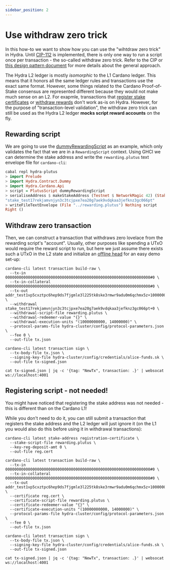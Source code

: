```yaml
---
sidebar_position: 2
---
```


# Use withdraw zero trick

In this how-to we want to show how you can use the "wihtdraw zero trick" in Hydra. Until [CIP-112](https://cips.cardano.org/cip/CIP-0112) is implemented, there is only one way to run a script once per transaction - the so-called withdraw zero trick. Refer to the CIP or [this design pattern document](https://github.com/Anastasia-Labs/design-patterns/blob/main/stake-validator/STAKE-VALIDATOR.md) for more details about the general approach.

The Hydra L2 ledger is mostly _isomorphic_ to the L1 Cardano ledger. This means that it honors all the same ledger rules and transactions use the exact same format. However, some things related to the Cardano Proof-of-Stake consensus are represented different because they would not make much sense on an L2. For exapmle, transactions that [register stake certificates](https://docs.cardano.org/developer-resources/transaction-tutorials/stake-transaction) or [withdraw rewards](https://docs.cardano.org/developer-resources/transaction-tutorials/withdraw-transaction) don't work as-is on Hydra. However, for the purpose of "transaction-level validation", the withdraw zero trick can still be used as the Hydra L2 ledger **mocks script reward accounts** on the fly.

## Rewarding script

We are going to use the [dummyRewardingScript](https://github.com/cardano-scaling/hydra/blob/master/hydra-plutus/src/Hydra/Contract/Dummy.hs#L42-L53) as an example, which only validates the fact that we are in a `RewardingScript` context. Using GHCI we can determine the stake address and write the `rewarding.plutus` text envelope file for `cardano-cli`:

```haskell
cabal repl hydra-plutus
> import Prelude
> import Hydra.Contract.Dummy
> import Hydra.Cardano.Api
> script = PlutusScript dummyRewardingScript
> serialiseAddress $ makeStakeAddress (Testnet $ NetworkMagic 42) (StakeCredentialByScript $ hashScript script)
"stake_test17rekjamvnjyn3c3tcjpxe7ea20g7aek9vdqkaa3jefknz3gc066pt" 
> writeFileTextEnvelope (File "../rewarding.plutus") Nothing script
Right ()
```

## Withdraw zero transaction

Then, we can construct a transaction that withdraws zero lovelace from the rewarding script's "account". Usually, other purposes like spending a UTxO would require the reward script to run, but here we just assume there exists such a UTxO in the L2 state and initialize an [offline head](../configuration#offline-mode) for an easy demo set-up:

```shell title="Withdraw zero transaction"
cardano-cli latest transaction build-raw \
  --tx-in 0000000000000000000000000000000000000000000000000000000000000000#0 \
  --tx-in-collateral 0000000000000000000000000000000000000000000000000000000000000000#0 \
  --tx-out addr_test1vp5cxztpc6hep9ds7fjgmle3l225tk8ske3rmwr9adu0m6qchmx5z+100000000 \
  --withdrawal stake_test17rekjamvnjyn3c3tcjpxe7ea20g7aek9vdqkaa3jefknz3gc066pt+0 \
  --withdrawal-script-file rewarding.plutus \
  --withdrawal-redeemer-value "{}" \
  --withdrawal-execution-units "(10000000000, 14000000)" \
  --protocol-params-file hydra-cluster/config/protocol-parameters.json \
  --fee 0 \
  --out-file tx.json

cardano-cli latest transaction sign \
  --tx-body-file tx.json \
  --signing-key-file hydra-cluster/config/credentials/alice-funds.sk \
  --out-file tx-signed.json

cat tx-signed.json | jq -c '{tag: "NewTx", transaction: .}' | websocat ws://localhost:4001
```

## Registering script - not needed!

You might have noticed that registering the stake address was not needed - this is different than on the Cardano L1!

While you don't need to do it, you can still submit a transaction that registers the stake address and the L2 ledger will just ignore it (on the L1 you would also do this before using it in withdrawal transactions):

```shell title="Register stake transaction"
cardano-cli latest stake-address registration-certificate \
  --stake-script-file rewarding.plutus \
  --key-reg-deposit-amt 0 \
  --out-file reg.cert

cardano-cli latest transaction build-raw \
  --tx-in 0000000000000000000000000000000000000000000000000000000000000000#0 \
  --tx-in-collateral 0000000000000000000000000000000000000000000000000000000000000000#0 \
  --tx-out addr_test1vp5cxztpc6hep9ds7fjgmle3l225tk8ske3rmwr9adu0m6qchmx5z+100000000 \
  --certificate reg.cert \
  --certificate-script-file rewarding.plutus \
  --certificate-redeemer-value "{}" \
  --certificate-execution-units "(10000000000, 14000000)" \
  --protocol-params-file hydra-cluster/config/protocol-parameters.json \
  --fee 0 \
  --out-file tx.json

cardano-cli latest transaction sign \
  --tx-body-file tx.json \
  --signing-key-file hydra-cluster/config/credentials/alice-funds.sk \
  --out-file tx-signed.json

cat tx-signed.json | jq -c '{tag: "NewTx", transaction: .}' | websocat ws://localhost:4001
```
